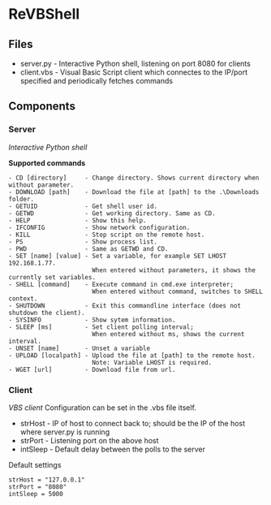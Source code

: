 # ReVBShell
## Files
* server.py - Interactive Python shell, listening on port 8080 for clients
* client.vbs - Visual Basic Script client which connectes to the IP/port specified and periodically fetches commands

## Components
### Server
_Interactive Python shell_

**Supported commands**
```
- CD [directory]     - Change directory. Shows current directory when without parameter.
- DOWNLOAD [path]    - Download the file at [path] to the .\Downloads folder.
- GETUID             - Get shell user id.
- GETWD              - Get working directory. Same as CD.
- HELP               - Show this help.
- IFCONFIG           - Show network configuration.
- KILL               - Stop script on the remote host.
- PS                 - Show process list.
- PWD                - Same as GETWD and CD.
- SET [name] [value] - Set a variable, for example SET LHOST 192.168.1.77.
                       When entered without parameters, it shows the currently set variables.
- SHELL [command]    - Execute command in cmd.exe interpreter;
                       When entered without command, switches to SHELL context.
- SHUTDOWN           - Exit this commandline interface (does not shutdown the client).
- SYSINFO            - Show sytem information.
- SLEEP [ms]         - Set client polling interval;
                       When entered without ms, shows the current interval.
- UNSET [name]       - Unset a variable
- UPLOAD [localpath] - Upload the file at [path] to the remote host.
                       Note: Variable LHOST is required.
- WGET [url]         - Download file from url.
```

### Client
_VBS client_
Configuration can be set in the .vbs file itself.
* strHost - IP of host to connect back to; should be the IP of the host where server.py is running
* strPort - Listening port on the above host
* intSleep - Default delay between the polls to the server

Default settings
```
strHost = "127.0.0.1"
strPort = "8080"
intSleep = 5000
```
